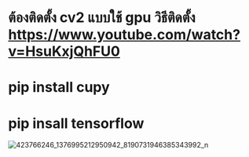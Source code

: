 # ต้องติดตั้ง cv2 แบบใช้ gpu วิธีติดตั้ง https://www.youtube.com/watch?v=HsuKxjQhFU0
# pip install cupy 
# pip insall tensorflow 

![423766246_1376995212950942_8190731946385343992_n](https://github.com/Pakon12/Face_recognition_GPU/assets/121545346/a670b1cd-19e5-474a-82e7-23b2fb3cda19)
